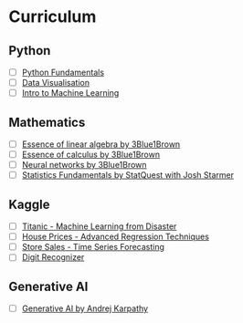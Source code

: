 # Curriculum

## Python

- [ ] [Python Fundamentals](https://www.kaggle.com/learn/python)
- [ ] [Data Visualisation](link)
- [ ] [Intro to Machine Learning](link)

## Mathematics

- [ ] [Essence of linear algebra by 3Blue1Brown](link)
- [ ] [Essence of calculus by 3Blue1Brown](link)
- [ ] [Neural networks by 3Blue1Brown](link)
- [ ] [Statistics Fundamentals by StatQuest with Josh Starmer](link)

## Kaggle

- [ ] [Titanic - Machine Learning from Disaster](link)
- [ ] [House Prices - Advanced Regression Techniques](link)
- [ ] [Store Sales - Time Series Forecasting](link)
- [ ] [Digit Recognizer](link)

## Generative AI

- [ ] [Generative AI by Andrej Karpathy](link)
